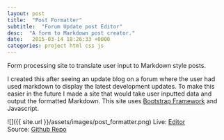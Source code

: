 ```yaml
---
layout: post
title:  "Post Formatter"
subtitle:  "Forum Update post Editor"
desc:  "A form to Markdown post creator."
date:   2015-03-14 18:26:33 +0000
categories: project html css js
---
```


Form processing site to translate user input to Markdown style posts.

I created this after seeing an update blog on a forum where the user had used markdown to display the latest development updates. To make this easier in the future I made a site that would take user inputted data and output the formatted Markdown. This site uses [Bootstrap Framework](http://getbootstrap.com/) and Javascript.

![]({{ site.url }}/assets/images/post_formatter.png)
Live: [Editor](http://pugzy.github.io/Editor/)    
Source: [Github Repo](https://github.com/Pugzy/Editor)

